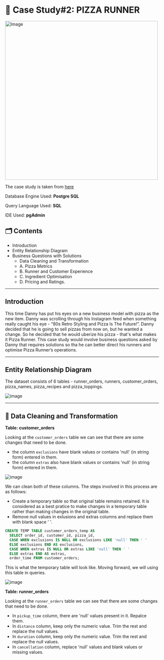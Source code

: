 # 🍕 Case Study#2: PIZZA RUNNER

<img src="https://8weeksqlchallenge.com/images/case-study-designs/2.png" alt="Image" width="500" height="520">

The case study is taken from [here](https://8weeksqlchallenge.com/case-study-2/)

Database Engine Used: **Postgre SQL**

Query Language Used: **SQL**

IDE Used: **pgAdmin**

## 🗂️ Contents
- Introduction
- Entity Relationship Diagram
- Business Questions with Solutions
   - Data Cleaning and Transformation
   - A. Pizza Metrics
   - B. Runner and Customer Experience
   - C. Ingredient Optimisation
   - D. Pricing and Ratings.

***

## Introduction

This time Danny has put his eyes on a new business model with pizza as the new item. Danny was scrolling through his Instagram feed when something really caught his eye - “80s Retro Styling and Pizza Is The Future!”. Danny decided that he is going to sell pizzas from now on, but he wanted a change. So he decided that he would uberize his pizza - that's what makes it Pizza Runner. This case study would involve business questions asked by Danny that requires solutions so tha he can better direct his runners and optimise Pizza Runner’s operations.

***

## Entity Relationship Diagram

The dataset consists of 6 tables - runner_orders, runners, customer_orders, pizza_names, pizza_recipes and pizza_toppings.

![image](https://github.com/user-attachments/assets/0f47259c-a2ba-47d8-b0d6-b475ef2d5676)

***

## 🧹 Data Cleaning and Transformation

**Table: customer_orders**

Looking at the `customer_orders` table we can see that there are some changes that need to be done.
- the column `exclusions` have blank values or contains 'null' (in string form) entered in them.
- the column `extras` also have blank values or contains 'null' (in string form) entered in them.

![image](https://github.com/user-attachments/assets/c8c0ccc8-2a1e-484e-861b-2aa47bbe4f30)

We can clean both of these columns. The steps involved in this process are as follows:
- Create a temporary table so that original table remains retained. It is considered as a best pratice to make changes in a temporary table rather than making changes in the original table.
- Remove null values in exlusions and extras columns and replace them with blank space ' '.

````sql
CREATE TEMP TABLE customer_orders_temp AS
  SELECT order_id, customer_id, pizza_id,
  CASE WHEN exclusions IS NULL OR exclusions LIKE 'null' THEN ' '
  ELSE exclusions END AS exclusions,
  CASE WHEN extras IS NULL OR extras LIKE 'null' THEN ' '
  ELSE extras END AS extras,
  order_time FROM customer_orders;
````

This is what the temporary table will look like. Moving forward, we will using this table in queries.

![image](https://github.com/user-attachments/assets/e86c5590-f598-4cb9-b1bb-c8331cc6f5db)

**Table: runner_orders**

Looking at the `runner_orders` table we can see that there are some changes that need to be done.
- In `pickup_time` column, there are 'null' values present in it. Repalce them.
- In `distance` column, keep only the numeric value. Trim the rest and replace the null values.
- In `duration` column, keep only the numeric value. Trim the rest and replace the null values.
- In `cancellation` column, replace 'null' values and blank values or missing values.
